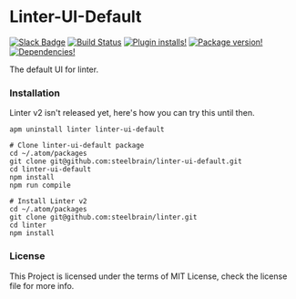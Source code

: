 Linter-UI-Default
================

[![Slack Badge](https://img.shields.io/badge/chat-atom.io%20slack-blue.svg?style=flat-square)](http://atom-slack.herokuapp.com/)
[![Build Status](https://img.shields.io/circleci/project/steelbrain/linter-ui-default.svg?style=flat-square)](https://circleci.com/gh/steelbrain/linter-ui-default)
[![Plugin installs!](https://img.shields.io/apm/dm/linter-ui-default.svg?style=flat-square)](https://atom.io/packages/linter-ui-default)
[![Package version!](https://img.shields.io/apm/v/linter-ui-default.svg?style=flat-square)](https://atom.io/packages/linter-ui-defeault)
[![Dependencies!](https://img.shields.io/david/steelbrain/linter-ui-default.svg?style=flat-square)](https://david-dm.org/steelbrain/linter-ui-default)

The default UI for linter.

### Installation

Linter v2 isn't released yet, here's how you can try this until then.

```
apm uninstall linter linter-ui-default

# Clone linter-ui-default package
cd ~/.atom/packages
git clone git@github.com:steelbrain/linter-ui-default.git
cd linter-ui-default
npm install
npm run compile

# Install Linter v2
cd ~/.atom/packages
git clone git@github.com:steelbrain/linter.git
cd linter
npm install
```

### License

This Project is licensed under the terms of MIT License, check the license
file for more info.
